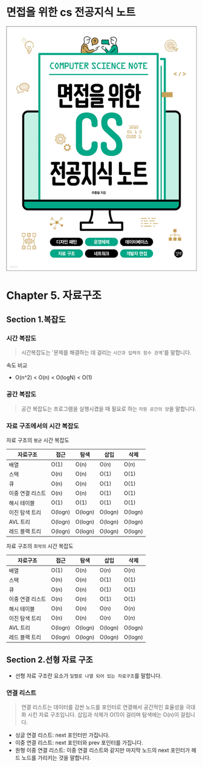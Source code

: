 # 면접을 위한 cs 전공지식 노트

![cs-note-for-interview](../images/cs-note-for-interview.jpeg)

# Chapter 5. 자료구조

## Section 1.복잡도

### 시간 복잡도

> 시간복잡도는 '문제를 해결하는 데 걸리는 `시간과 입력의 함수 관계`'를 말합니다.

속도 비교

- O(n^2) < O(n) < O(logN) < O(1)

### 공간 복잡도

> 공간 복잡도는 프로그램을 실행시켰을 때 필요로 하는 `자원 공간의 양`을 말합니다.

### 자료 구조에서의 시간 복잡도

자료 구조의 `평균` 시간 복잡도

| 자료구조         | 접근    | 탐색    | 삽입    | 삭제    |
| ---------------- | ------- | ------- | ------- | ------- |
| 배열             | O(1)    | O(n)    | O(n)    | O(n)    |
| 스택             | O(n)    | O(n)    | O(1)    | O(1)    |
| 큐               | O(n)    | O(n)    | O(1)    | O(1)    |
| 이중 연결 리스트 | O(n)    | O(n)    | O(1)    | O(1)    |
| 해시 테이블      | O(1)    | O(1)    | O(1)    | O(1)    |
| 이진 탐색 트리   | O(logn) | O(logn) | O(logn) | O(logn) |
| AVL 트리         | O(logn) | O(logn) | O(logn) | O(logn) |
| 레드 블랙 트리   | O(logn) | O(logn) | O(logn) | O(logn) |

자료 구조의 `최악의` 시간 복잡도

| 자료구조         | 접근    | 탐색    | 삽입    | 삭제    |
| ---------------- | ------- | ------- | ------- | ------- |
| 배열             | O(1)    | O(n)    | O(n)    | O(n)    |
| 스택             | O(n)    | O(n)    | O(1)    | O(1)    |
| 큐               | O(n)    | O(n)    | O(1)    | O(1)    |
| 이중 연결 리스트 | O(n)    | O(n)    | O(1)    | O(1)    |
| 해시 테이블      | O(n)    | O(n)    | O(n)    | O(n)    |
| 이진 탐색 트리   | O(n)    | O(n)    | O(n)    | O(n)    |
| AVL 트리         | O(logn) | O(logn) | O(logn) | O(logn) |
| 레드 블랙 트리   | O(logn) | O(logn) | O(logn) | O(logn) |

## Section 2.선형 자료 구조

- 선형 자료 구조란 요소가 `일렬로 나열 되어 있는 자료구조`를 말합니다.

### 연결 리스트

> 연결 리스트는 데이터를 감싼 노드를 포인터로 연결해서 공간적인 효율성을 극대화 시킨 자료 구조입니다.
> 삽입과 삭제가 O(1)이 걸리며 탐색에는 O(n)이 걸립니다.

- 싱글 연결 리스트: next 포인터만 가집니다.
- 이중 연결 리스트: next 포인터와 prev 포인터를 가집니다.
- 원형 이중 연결 리스트: 이중 연결 리스트와 같지만 마지막 노드의 next 포인터가 헤드 노드를 가리키는 것을 말합니다.

